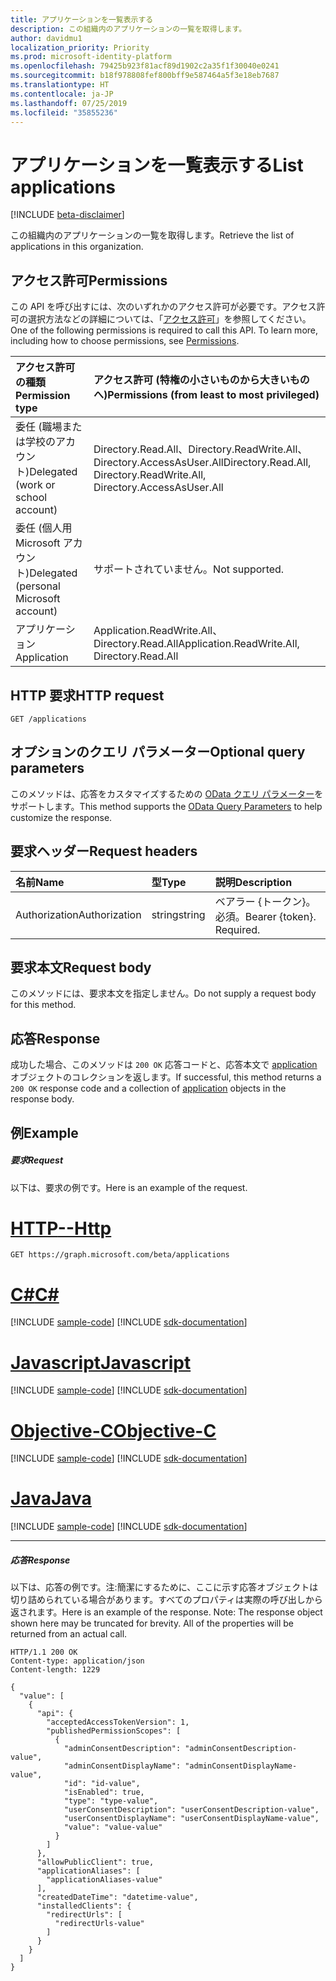 ```yaml
---
title: アプリケーションを一覧表示する
description: この組織内のアプリケーションの一覧を取得します。
author: davidmu1
localization_priority: Priority
ms.prod: microsoft-identity-platform
ms.openlocfilehash: 79425b923f81acf89d1902c2a35f1f30040e0241
ms.sourcegitcommit: b18f978808fef800bff9e587464a5f3e18eb7687
ms.translationtype: HT
ms.contentlocale: ja-JP
ms.lasthandoff: 07/25/2019
ms.locfileid: "35855236"
---
```

# <a name="list-applications"></a><span data-ttu-id="486d6-103">アプリケーションを一覧表示する</span><span class="sxs-lookup"><span data-stu-id="486d6-103">List applications</span></span>

[!INCLUDE [beta-disclaimer](../../includes/beta-disclaimer.md)]

<span data-ttu-id="486d6-104">この組織内のアプリケーションの一覧を取得します。</span><span class="sxs-lookup"><span data-stu-id="486d6-104">Retrieve the list of applications in this organization.</span></span>

## <a name="permissions"></a><span data-ttu-id="486d6-105">アクセス許可</span><span class="sxs-lookup"><span data-stu-id="486d6-105">Permissions</span></span>
<span data-ttu-id="486d6-p101">この API を呼び出すには、次のいずれかのアクセス許可が必要です。アクセス許可の選択方法などの詳細については、「[アクセス許可](/graph/permissions-reference)」を参照してください。</span><span class="sxs-lookup"><span data-stu-id="486d6-p101">One of the following permissions is required to call this API. To learn more, including how to choose permissions, see [Permissions](/graph/permissions-reference).</span></span>


|<span data-ttu-id="486d6-108">アクセス許可の種類</span><span class="sxs-lookup"><span data-stu-id="486d6-108">Permission type</span></span>      | <span data-ttu-id="486d6-109">アクセス許可 (特権の小さいものから大きいものへ)</span><span class="sxs-lookup"><span data-stu-id="486d6-109">Permissions (from least to most privileged)</span></span>              |
|:--------------------|:---------------------------------------------------------|
|<span data-ttu-id="486d6-110">委任 (職場または学校のアカウント)</span><span class="sxs-lookup"><span data-stu-id="486d6-110">Delegated (work or school account)</span></span> | <span data-ttu-id="486d6-111">Directory.Read.All、Directory.ReadWrite.All、Directory.AccessAsUser.All</span><span class="sxs-lookup"><span data-stu-id="486d6-111">Directory.Read.All, Directory.ReadWrite.All, Directory.AccessAsUser.All</span></span>    |
|<span data-ttu-id="486d6-112">委任 (個人用 Microsoft アカウント)</span><span class="sxs-lookup"><span data-stu-id="486d6-112">Delegated (personal Microsoft account)</span></span> | <span data-ttu-id="486d6-113">サポートされていません。</span><span class="sxs-lookup"><span data-stu-id="486d6-113">Not supported.</span></span>    |
|<span data-ttu-id="486d6-114">アプリケーション</span><span class="sxs-lookup"><span data-stu-id="486d6-114">Application</span></span> | <span data-ttu-id="486d6-115">Application.ReadWrite.All、Directory.Read.All</span><span class="sxs-lookup"><span data-stu-id="486d6-115">Application.ReadWrite.All, Directory.Read.All</span></span> |

## <a name="http-request"></a><span data-ttu-id="486d6-116">HTTP 要求</span><span class="sxs-lookup"><span data-stu-id="486d6-116">HTTP request</span></span>
<!-- { "blockType": "ignored" } -->
```http
GET /applications
```
## <a name="optional-query-parameters"></a><span data-ttu-id="486d6-117">オプションのクエリ パラメーター</span><span class="sxs-lookup"><span data-stu-id="486d6-117">Optional query parameters</span></span>
<span data-ttu-id="486d6-118">このメソッドは、応答をカスタマイズするための [OData クエリ パラメーター](https://developer.microsoft.com/graph/docs/concepts/query_parameters)をサポートします。</span><span class="sxs-lookup"><span data-stu-id="486d6-118">This method supports the [OData Query Parameters](https://developer.microsoft.com/graph/docs/concepts/query_parameters) to help customize the response.</span></span>

## <a name="request-headers"></a><span data-ttu-id="486d6-119">要求ヘッダー</span><span class="sxs-lookup"><span data-stu-id="486d6-119">Request headers</span></span>
| <span data-ttu-id="486d6-120">名前</span><span class="sxs-lookup"><span data-stu-id="486d6-120">Name</span></span>       | <span data-ttu-id="486d6-121">型</span><span class="sxs-lookup"><span data-stu-id="486d6-121">Type</span></span> | <span data-ttu-id="486d6-122">説明</span><span class="sxs-lookup"><span data-stu-id="486d6-122">Description</span></span>|
|:-----------|:------|:----------|
| <span data-ttu-id="486d6-123">Authorization</span><span class="sxs-lookup"><span data-stu-id="486d6-123">Authorization</span></span>  | <span data-ttu-id="486d6-124">string</span><span class="sxs-lookup"><span data-stu-id="486d6-124">string</span></span>  | <span data-ttu-id="486d6-p102">ベアラー {トークン}。必須。</span><span class="sxs-lookup"><span data-stu-id="486d6-p102">Bearer {token}. Required.</span></span>  |

## <a name="request-body"></a><span data-ttu-id="486d6-127">要求本文</span><span class="sxs-lookup"><span data-stu-id="486d6-127">Request body</span></span>
<span data-ttu-id="486d6-128">このメソッドには、要求本文を指定しません。</span><span class="sxs-lookup"><span data-stu-id="486d6-128">Do not supply a request body for this method.</span></span>

## <a name="response"></a><span data-ttu-id="486d6-129">応答</span><span class="sxs-lookup"><span data-stu-id="486d6-129">Response</span></span>

<span data-ttu-id="486d6-130">成功した場合、このメソッドは `200 OK` 応答コードと、応答本文で [application](../resources/application.md) オブジェクトのコレクションを返します。</span><span class="sxs-lookup"><span data-stu-id="486d6-130">If successful, this method returns a `200 OK` response code and a collection of [application](../resources/application.md) objects in the response body.</span></span>
## <a name="example"></a><span data-ttu-id="486d6-131">例</span><span class="sxs-lookup"><span data-stu-id="486d6-131">Example</span></span>
##### <a name="request"></a><span data-ttu-id="486d6-132">要求</span><span class="sxs-lookup"><span data-stu-id="486d6-132">Request</span></span>
<span data-ttu-id="486d6-133">以下は、要求の例です。</span><span class="sxs-lookup"><span data-stu-id="486d6-133">Here is an example of the request.</span></span>

# <a name="httptabhttp"></a>[<span data-ttu-id="486d6-134">HTTP</span><span class="sxs-lookup"><span data-stu-id="486d6-134">--Http</span></span>](#tab/http)
<!-- {
  "blockType": "request",
  "name": "list_application"
}-->
```http
GET https://graph.microsoft.com/beta/applications
```
# <a name="ctabcsharp"></a>[<span data-ttu-id="486d6-135">C#</span><span class="sxs-lookup"><span data-stu-id="486d6-135">C#</span></span>](#tab/csharp)
[!INCLUDE [sample-code](../includes/snippets/csharp/list-application-csharp-snippets.md)]
[!INCLUDE [sdk-documentation](../includes/snippets/snippets-sdk-documentation-link.md)]

# <a name="javascripttabjavascript"></a>[<span data-ttu-id="486d6-136">Javascript</span><span class="sxs-lookup"><span data-stu-id="486d6-136">Javascript</span></span>](#tab/javascript)
[!INCLUDE [sample-code](../includes/snippets/javascript/list-application-javascript-snippets.md)]
[!INCLUDE [sdk-documentation](../includes/snippets/snippets-sdk-documentation-link.md)]

# <a name="objective-ctabobjc"></a>[<span data-ttu-id="486d6-137">Objective-C</span><span class="sxs-lookup"><span data-stu-id="486d6-137">Objective-C</span></span>](#tab/objc)
[!INCLUDE [sample-code](../includes/snippets/objc/list-application-objc-snippets.md)]
[!INCLUDE [sdk-documentation](../includes/snippets/snippets-sdk-documentation-link.md)]

# <a name="javatabjava"></a>[<span data-ttu-id="486d6-138">Java</span><span class="sxs-lookup"><span data-stu-id="486d6-138">Java</span></span>](#tab/java)
[!INCLUDE [sample-code](../includes/snippets/java/list-application-java-snippets.md)]
[!INCLUDE [sdk-documentation](../includes/snippets/snippets-sdk-documentation-link.md)]

---

##### <a name="response"></a><span data-ttu-id="486d6-139">応答</span><span class="sxs-lookup"><span data-stu-id="486d6-139">Response</span></span>
<span data-ttu-id="486d6-p103">以下は、応答の例です。注:簡潔にするために、ここに示す応答オブジェクトは切り詰められている場合があります。すべてのプロパティは実際の呼び出しから返されます。</span><span class="sxs-lookup"><span data-stu-id="486d6-p103">Here is an example of the response. Note: The response object shown here may be truncated for brevity. All of the properties will be returned from an actual call.</span></span>
<!-- {
  "blockType": "response",
  "truncated": true,
  "@odata.type": "microsoft.graph.application",
  "isCollection": true
} -->
```http
HTTP/1.1 200 OK
Content-type: application/json
Content-length: 1229

{
  "value": [
    {
      "api": {
        "acceptedAccessTokenVersion": 1,
        "publishedPermissionScopes": [
          {
            "adminConsentDescription": "adminConsentDescription-value",
            "adminConsentDisplayName": "adminConsentDisplayName-value",
            "id": "id-value",
            "isEnabled": true,
            "type": "type-value",
            "userConsentDescription": "userConsentDescription-value",
            "userConsentDisplayName": "userConsentDisplayName-value",
            "value": "value-value"
          }
        ]
      },
      "allowPublicClient": true,
      "applicationAliases": [
        "applicationAliases-value"
      ],
      "createdDateTime": "datetime-value",
      "installedClients": {
        "redirectUrls": [
          "redirectUrls-value"
        ]
      }
    }
  ]
}
```

<!-- uuid: 8fcb5dbc-d5aa-4681-8e31-b001d5168d79
2015-10-25 14:57:30 UTC -->
<!--
{
  "type": "#page.annotation",
  "description": "List applications",
  "keywords": "",
  "section": "documentation",
  "tocPath": "",
  "suppressions": [
  ]
}
-->
